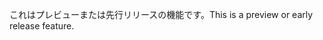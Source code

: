 <span data-ttu-id="e1aa8-101">これはプレビューまたは先行リリースの機能です。</span><span class="sxs-lookup"><span data-stu-id="e1aa8-101">This is a preview or early release feature.</span></span>